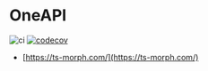 # OneAPI

![ci](https://github.com/tudou527/oneapi-tools/actions/workflows/ci.yml/badge.svg)
[![codecov](https://codecov.io/gh/tudou527/oneapi-tools/branch/master/graph/badge.svg)](https://codecov.io/gh/tudou527/oneapi-tools)

* [https://ts-morph.com/](https://ts-morph.com/)